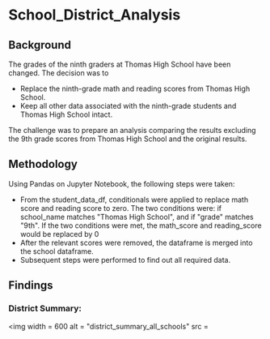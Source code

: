# School_District_Analysis

## Background

The grades of the ninth graders at Thomas High School have been changed. The decision was to 
- Replace the ninth-grade math and reading scores from Thomas High School.
- Keep all other data associated with the ninth-grade students and Thomas High School intact.

The challenge was to prepare an analysis comparing the results excluding the 9th grade scores from Thomas High School and the original results.  

## Methodology

Using Pandas on Jupyter Notebook, the following steps were taken: 
- From the student_data_df, conditionals were applied to replace math score and reading score to zero. The two conditions were: if school_name matches "Thomas High School", and if "grade" matches "9th".  If the two conditions were met, the math_score and reading_score would be replaced by 0
- After the relevant scores were removed, the dataframe is merged into the school dataframe. 
- Subsequent steps were performed to find out all required data. 

## Findings

### District Summary:
<img width = 600 alt = "district_summary_all_schools" src = 
